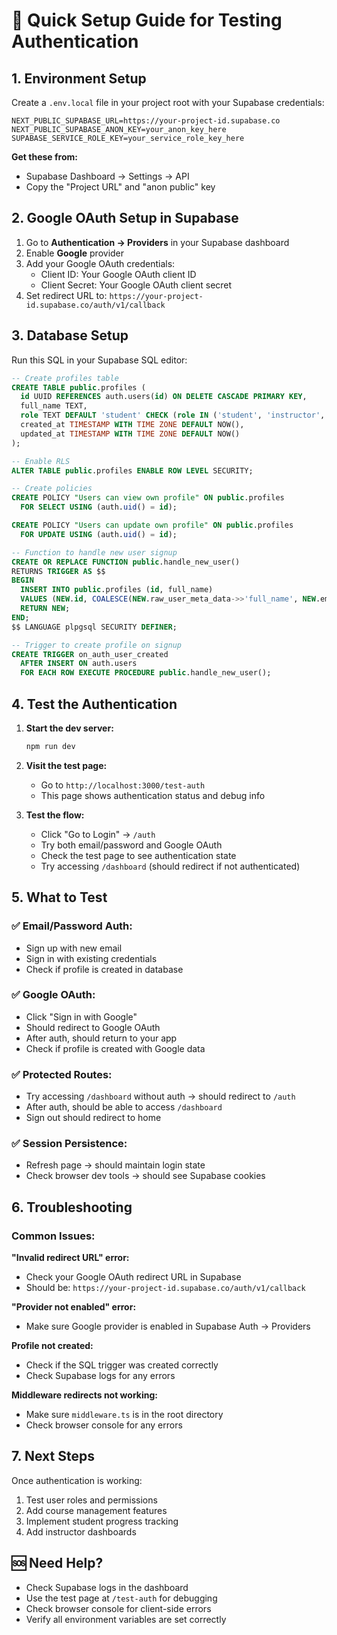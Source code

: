 # 🚀 Quick Setup Guide for Testing Authentication

## 1. Environment Setup

Create a `.env.local` file in your project root with your Supabase credentials:

```env
NEXT_PUBLIC_SUPABASE_URL=https://your-project-id.supabase.co
NEXT_PUBLIC_SUPABASE_ANON_KEY=your_anon_key_here
SUPABASE_SERVICE_ROLE_KEY=your_service_role_key_here
```

**Get these from:**

- Supabase Dashboard → Settings → API
- Copy the "Project URL" and "anon public" key

## 2. Google OAuth Setup in Supabase

1. Go to **Authentication → Providers** in your Supabase dashboard
2. Enable **Google** provider
3. Add your Google OAuth credentials:
   - Client ID: Your Google OAuth client ID
   - Client Secret: Your Google OAuth client secret
4. Set redirect URL to: `https://your-project-id.supabase.co/auth/v1/callback`

## 3. Database Setup

Run this SQL in your Supabase SQL editor:

```sql
-- Create profiles table
CREATE TABLE public.profiles (
  id UUID REFERENCES auth.users(id) ON DELETE CASCADE PRIMARY KEY,
  full_name TEXT,
  role TEXT DEFAULT 'student' CHECK (role IN ('student', 'instructor', 'admin')),
  created_at TIMESTAMP WITH TIME ZONE DEFAULT NOW(),
  updated_at TIMESTAMP WITH TIME ZONE DEFAULT NOW()
);

-- Enable RLS
ALTER TABLE public.profiles ENABLE ROW LEVEL SECURITY;

-- Create policies
CREATE POLICY "Users can view own profile" ON public.profiles
  FOR SELECT USING (auth.uid() = id);

CREATE POLICY "Users can update own profile" ON public.profiles
  FOR UPDATE USING (auth.uid() = id);

-- Function to handle new user signup
CREATE OR REPLACE FUNCTION public.handle_new_user()
RETURNS TRIGGER AS $$
BEGIN
  INSERT INTO public.profiles (id, full_name)
  VALUES (NEW.id, COALESCE(NEW.raw_user_meta_data->>'full_name', NEW.email));
  RETURN NEW;
END;
$$ LANGUAGE plpgsql SECURITY DEFINER;

-- Trigger to create profile on signup
CREATE TRIGGER on_auth_user_created
  AFTER INSERT ON auth.users
  FOR EACH ROW EXECUTE PROCEDURE public.handle_new_user();
```

## 4. Test the Authentication

1. **Start the dev server:**

   ```bash
   npm run dev
   ```

2. **Visit the test page:**

   - Go to `http://localhost:3000/test-auth`
   - This page shows authentication status and debug info

3. **Test the flow:**
   - Click "Go to Login" → `/auth`
   - Try both email/password and Google OAuth
   - Check the test page to see authentication state
   - Try accessing `/dashboard` (should redirect if not authenticated)

## 5. What to Test

### ✅ Email/Password Auth:

- Sign up with new email
- Sign in with existing credentials
- Check if profile is created in database

### ✅ Google OAuth:

- Click "Sign in with Google"
- Should redirect to Google OAuth
- After auth, should return to your app
- Check if profile is created with Google data

### ✅ Protected Routes:

- Try accessing `/dashboard` without auth → should redirect to `/auth`
- After auth, should be able to access `/dashboard`
- Sign out should redirect to home

### ✅ Session Persistence:

- Refresh page → should maintain login state
- Check browser dev tools → should see Supabase cookies

## 6. Troubleshooting

### Common Issues:

**"Invalid redirect URL" error:**

- Check your Google OAuth redirect URL in Supabase
- Should be: `https://your-project-id.supabase.co/auth/v1/callback`

**"Provider not enabled" error:**

- Make sure Google provider is enabled in Supabase Auth → Providers

**Profile not created:**

- Check if the SQL trigger was created correctly
- Check Supabase logs for any errors

**Middleware redirects not working:**

- Make sure `middleware.ts` is in the root directory
- Check browser console for any errors

## 7. Next Steps

Once authentication is working:

1. Test user roles and permissions
2. Add course management features
3. Implement student progress tracking
4. Add instructor dashboards

## 🆘 Need Help?

- Check Supabase logs in the dashboard
- Use the test page at `/test-auth` for debugging
- Check browser console for client-side errors
- Verify all environment variables are set correctly

